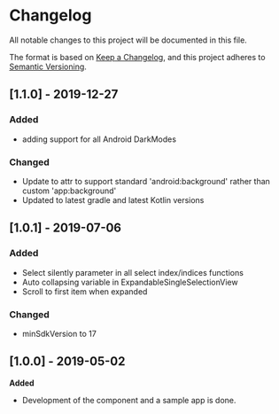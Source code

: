 # Changelog
All notable changes to this project will be documented in this file.

The format is based on [Keep a Changelog](https://keepachangelog.com/en/1.0.0/),
and this project adheres to [Semantic Versioning](https://semver.org/spec/v2.0.0.html).

## [1.1.0] - 2019-12-27
### Added
- adding support for all Android DarkModes
### Changed
- Update to attr to support standard 'android:background' rather than custom 'app:background'
- Updated to latest gradle and latest Kotlin versions
## [1.0.1] - 2019-07-06
### Added
- Select silently parameter in all select index/indices functions
- Auto collapsing variable in ExpandableSingleSelectionView
- Scroll to first item when expanded
### Changed
- minSdkVersion to 17

## [1.0.0] - 2019-05-02
**Added**
- Development of the component and a sample app is done.